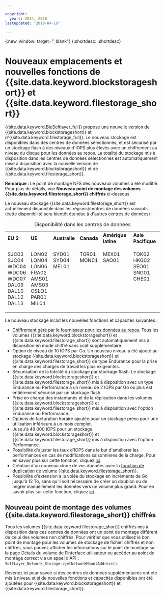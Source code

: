 ```yaml
---

copyright:
  years: 2014, 2018
lastupdated: "2018-04-16"

---
```

{:new_window: target="_blank"}
{:shortdesc: .shortdesc}

# Nouveaux emplacements et nouvelles fonctions de {{site.data.keyword.blockstorageshort}} et {{site.data.keyword.filestorage_short}}

{{site.data.keyword.BluSoftlayer_full}} propose une nouvelle version de {{site.data.keyword.blockstorageshort}} et d'{{site.data.keyword.filestorage_full}}. Le nouveau stockage est disponibles dans des centres de données sélectionnés, et est sécurisé par un stockage flash à des niveaux d'IOPS plus élevés avec un chiffrement au niveau du disque pour les données au repos. La totalité du stockage mis à disposition dans les centres de données sélectionnés est automatiquement mise à disposition avec la nouvelle version de {{site.data.keyword.blockstorageshort}} et de {{site.data.keyword.filestorage_short}}.

**Remarque :** Le point de montage NFS des nouveaux volumes a été modifié. Pour plus de détails, voir **Nouveau point de montage des volumes {{site.data.keyword.filestorage_short}} chiffrés** ci-dessous. 

Le nouveau stockage {{site.data.keyword.filestorage_short}} est actuellement disponible dans les régions/centres de données suivants (cette disponibilité sera bientôt étendue à d'autres centres de données) :
<table style="width:100%;">
	<caption>Disponibilité dans les centres de données</caption>
	<tbody>
		<tr>
			<td><strong>EU 2</strong></td>
			<td><strong>UE</strong></td>
			<td><strong>Australie</strong></td>
			<td><strong>Canada</strong></td>
			<td><strong>Amérique latine</strong></td>
			<td><strong>Asie Pacifique</strong></td>
		</tr>
		<tr>
			<td>
				<p>SJC03<br />
				   SJC04<br />
					WDC04<br />
					WDC06<br />
					WDC07<br />
					DAL09<br />
					DAL10<br />
					DAL12<br />
					DAL13</p>
			</td>
			<td>
				<p>LON02<br />
				LON04<br />
				LON06<br />
				FRA02<br />
				AMS01<br />
				AMS03<br />
				OSLO1<br />
				PAR01<br />
				MIL01<br /></p>
			</td>
			<td>
				<p>SYD01<br />
				SYD04<br />
				MEL01<br /><br /><br /><br /><br /><br /><br /></p>
			</td>
			<td>
				<p>TOR01<br />
					MON01<br /><br /><br /><br /><br /><br /><br /><br /></p>
			</td>
			<td>
				<p>MEX01<br />SAO01<br /><br /><br /><br /><br /><br /><br /><br /></p>
			</td>
			<td>
				<p>TOK02<br />
				HKG02<br />
				SEO01<br />
				SNG01<br />
				CHE01<br /><br /><br /><br /><br /></p>
			</td>
			</tr>
	</tbody>
</table>


Le nouveau stockage inclut les nouvelles fonctions et capacités suivantes : 

-  [Chiffrement géré par le fournisseur pour les données au repos](block-file-storage-encryption-rest.html). Tous les volumes {{site.data.keyword.blockstorageshort}} et {{site.data.keyword.filestorage_short}} sont automatiquement mis à disposition en mode chiffré sans coût supplémentaire.
-  Option de niveau de 10 IOPS par Go. Un nouveau niveau a été ajouté au stockage {{site.data.keyword.blockstorageshort}} et {{site.data.keyword.filestorage_short}} de type Endurance pour la prise en charge des charges de travail les plus exigeantes. 
-  Sécurisation de la totalité du stockage par stockage flash. Le stockage {{site.data.keyword.blockstorageshort}} et {{site.data.keyword.filestorage_short}} mis à disposition avec un type Endurance ou Performance à un niveau de 2 IOPS par Go ou plus est entièrement sécurisé par un stockage flash. 
-  Prise en charge des instantanés et de la réplication dans les volumes {{site.data.keyword.blockstorageshort}} et {{site.data.keyword.filestorage_short}} mis à disposition avec l'option Endurance ou Performance.
-  Options de facturation horaire ajoutée pour un stockage prévu pour une utilisation inférieure à un mois complet.  
-  Jusqu'à 48 000 IOPS pour un stockage {{site.data.keyword.blockstorageshort}} et {{site.data.keyword.filestorage_short}} mis à disposition avec l'option Performance.
-  Possibilité d'ajuster les taux d'IOPS dans le but d'améliorer les performances en cas de modifications saisonnières de la charge. Pour en savoir plus sur cette fonction, cliquez [ici](adjustable-iops.html).
-  Création d'un nouveau clone de vos données avec la [fonction de duplication de volume {{site.data.keyword.filestorage_short}}](how-to-create-duplicate-volume.html).
- Possibilité d'extension à la volée du stockage en incréments de Go jusqu'à 12 To, sans qu'il soit nécessaire de créer un doublon ou de migrer manuellement les données vers un volume plus grand. Pour en savoir plus sur cette fonction, cliquez [ici](expandable_file_storage.html).

## Nouveau point de montage des volumes {{site.data.keyword.filestorage_short}} chiffrés

Tous les volumes {{site.data.keyword.filestorage_short}} chiffrés mis à disposition dans ces centres de données ont un point de montage différent de celui des volumes non chiffrés. Pour vérifier que vous utilisez le bon point de montage pour les volumes de stockage de fichier chiffrés et non chiffrés, vous pouvez afficher les informations sur le point de montage sur la page Détails du volume de l'interface utilisateur ou accéder au point de montage correct via un appel d'API : `SoftLayer_Network_Storage::getNetworkMountAddress()`.

Revenez ici pour savoir si des centres de données supplémentaires ont été mis à niveau et si de nouvelles fonctions et capacités disponibles ont été ajoutées pour {{site.data.keyword.blockstorageshort}} et {{site.data.keyword.filestorage_short}}.

